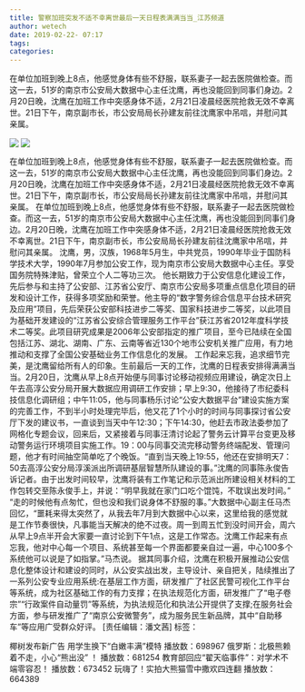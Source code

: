 ```yaml
---
title: 警察加班突发不适不幸离世最后一天日程表满满当当_江苏频道
author: wetech
date: 2019-02-22- 07:17
tags: 
categories: 
---
```

在单位加班到晚上8点，他感觉身体有些不舒服，联系妻子一起去医院做检查。而这一去，51岁的南京市公安局大数据中心主任沈鹰，再也没能回到同事们身边。2月20日晚，沈鹰在加班工作中突感身体不适，2月21日凌晨经医院抢救无效不幸离世。21日下午，南京副市长，市公安局局长孙建友前往沈鹰家中吊唁，并慰问其亲属。
<!-- more -->
                
<img align="center" border="0" src="http://p0.ifengimg.com/a/2019_08/075eec8c0c45965_size142_w542_h607.png" />
                
<img align="center" border="0" src="http://p2.ifengimg.com/a/2016/0810/204c433878d5cf9size1_w16_h16.png" />
            
在单位加班到晚上8点，他感觉身体有些不舒服，联系妻子一起去医院做检查。而这一去，51岁的南京市公安局大数据中心主任沈鹰，再也没能回到同事们身边。2月20日晚，沈鹰在加班工作中突感身体不适，2月21日凌晨经医院抢救无效不幸离世。21日下午，南京副市长，市公安局局长孙建友前往沈鹰家中吊唁，并慰问其亲属。
在单位加班到晚上8点，他感觉身体有些不舒服，联系妻子一起去医院做检查。而这一去，51岁的南京市公安局大数据中心主任沈鹰，再也没能回到同事们身边。2月20日晚，沈鹰在加班工作中突感身体不适，2月21日凌晨经医院抢救无效不幸离世。21日下午，南京副市长，市公安局局长孙建友前往沈鹰家中吊唁，并慰问其亲属。
沈鹰，男，汉族，1968年5月生，中共党员，1990年毕业于国防科学技术大学，1990年7月参加公安工作，现为南京市公安局大数据中心主任。享受国务院特殊津贴，曾荣立个人二等功三次。
他长期致力于公安信息化建设工作，先后参与和主持了公安部、江苏省公安厅、南京市公安局多项重点信息化项目的研发和设计工作，获得多项奖励和荣誉。他主导的“数字警务综合信息平台技术研究及应用”项目，先后荣获公安部科技进步二等奖、国家科技进步二等奖，以此项目为基础开发建设的“江苏省公安综合管理服务工作平台”获江苏省2012年度科学技术二等奖。此项目研究成果是2006年公安部指定的推广项目，至今已陆续在全国包括江苏、湖北、湖南、广东、云南等省近130个地市公安机关推广应用，有力地推动和支撑了全国公安基础业务工作信息化的发展。
工作起来忘我，追求细节完美，是沈鹰留给所有人的印象。生前最后一天的工作，沈鹰的日程表安排得满满当当。2月20日，沈鹰从早上8点开始便与同事讨论移动视频应用建设，确定次日上午去高淳公安分局开展大数据应用调研工作安排；早上9:30，他接待了市纪委科技信息化调研组；中午11:05，他与同事杨乐讨论“公安大数据平台”建设实施方案的完善工作，不到半小时处理完毕后，他又花了1个小时的时间与同事探讨省公安厅下发的建议书，一直谈到当天中午12:30；下午14:30，他赶去市政法委参加了网格化专题会议，回来后，又紧接着与同事汪清讨论起了警务云计算平台变更及移动警务运行环境项目实施工作。19：00与同事交流完移动警务终端配发、管理问题，他才有时间抽空简单吃了个晚饭。“直到当天晚上19:55，他还在安排明天7：50去高淳公安分局淳溪派出所调研基层智慧所队建设的事。”沈鹰的同事陈永俊告诉记者。由于出发时间较早，沈鹰将装有工作笔记和示范派出所建设相关材料的工作包转交至陈永俊手上，并说：“明早我就在家门口吃个馄饨，不耽误出发时间。”
“走的时候他有点匆忙，但也没和我们说身体不舒服的事。”大数据中心副主任马杰回忆，“噩耗来得太突然了，从我去年7月到大数据中心以来，这里给我的感觉就是工作节奏很快，凡事能当天解决的绝不过夜。周一到周五忙到没时间开会，周六从早上9点半开会大家要一直讨论到下午1点，这是工作常态。沈鹰工作起来有点忘我，他对中心每一个项目、系统甚至每一个界面都要亲自过一遍，中心100多个系统他可以说是了如指掌。”马杰说。
据其同事介绍，沈鹰在积极开展推动公安信息化整体设计和建设的同时，从公安实战出发，主导设计、亲自把关，陆续推出了一系列公安专业应用系统:在基层工作方面，研发推广了社区民警可视化工作平台等系统，成为社区基础工作的有力支撑；在执法规范化方面，研发推广了“电子卷宗”“行政案件自动量罚”等系统，为执法规范化和执法公开提供了支撑;在服务社会方面，参与研发推广了“南京公安微警务”，成为服务民生新品牌，其中“自助移车”等应用广受群众好评。
[责任编辑：潘文茜]
标签：
 
 
             
椰树发布新广告 用学生换下“白嫩丰满”模特
播放数：698967
俄罗斯：北极熊赖着不走，小心“熊出没” ！
播放数：681254
教育部回应“翟天临事件”：对学术不端零容忍！
播放数：673452
玩嗨了！实拍大熊猫雪中撒欢四连翻
播放数：664389
